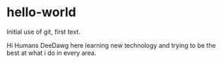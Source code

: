 # hello-world
Initial use of git, first text.
 
 Hi Humans 
 DeeDawg here learning new technology and trying to be the best at what i do in every area.
